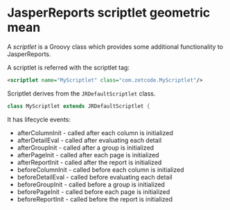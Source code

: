 # JasperReports scriptlet geometric mean 

A *scriptlet* is a Groovy class which provides some additional functionality to JasperReports.  

A scriptlet is referred with the scriptlet tag:  

```xml
<scriptlet name="MyScriptlet" class="com.zetcode.MyScriptlet"/>
```

Scriptlet derives from the `JRDefaultScriptlet` class. 

```groovy
class MyScriptlet extends JRDefaultScriptlet {
```

It has lifecycle events:  

* afterColumnInit - called after each column is initialized
* afterDetailEval - called after evaluating each detail
* afterGroupInit - called after a group is initialized
* afterPageInit - called after each page is initialized
* afterReportInit - called after the report is initialized
* beforeColumnInit - called before each column is initialized
* beforeDetailEval - called before evaluating each detail
* beforeGroupInit - called before a group is initialized
* beforePageInit - called before each page is initialized
* beforeReportInit - called before the report is initialized
